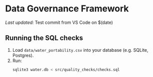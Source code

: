 # Data Governance Framework

*Last updated:* Test commit from VS Code on $(date)

## Running the SQL checks

1. Load `data/water_portability.csv` into your database (e.g. SQLite, Postgres).
2. Run:
   ```bash
   sqlite3 water.db < src/quality_checks/checks.sql
   ```
